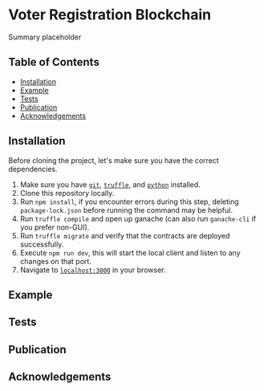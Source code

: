 # Voter Registration Blockchain
Summary placeholder

## Table of Contents
- [Installation](#installation)
- [Example](#example)
- [Tests](#tests)
- [Publication](#publication)
- [Acknowledgements](#acknowledgements)

## Installation
Before cloning the project, let's make sure you have the correct dependencies.

1. Make sure you have [`git`](https://git-scm.com/), [`truffle`](https://www.trufflesuite.com/ganache), and [`python`](https://www.python.org/downloads/) installed.
2. Clone this repository locally.
3. Run `npm install`, if you encounter errors during this step, deleting `package-lock.json` before running the command may be helpful.
4. Run `truffle compile` and open up ganache (can also run `ganache-cli` if you prefer non-GUI).
5. Run `truffle migrate` and verify that the contracts are deployed successfully.
6. Execute `npm run dev`, this will start the local client and listen to any changes on that port.
7. Navigate to [`localhost:3000`](http://localhost:3000/) in your browser.

## Example

## Tests

## Publication

## Acknowledgements
